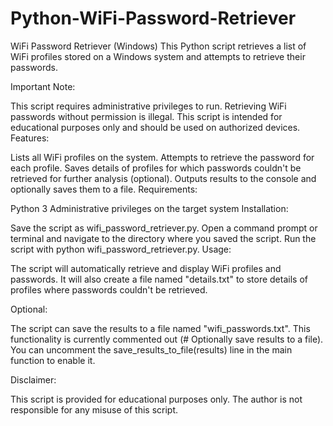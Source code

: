 # Python-WiFi-Password-Retriever

WiFi Password Retriever (Windows)
This Python script retrieves a list of WiFi profiles stored on a Windows system and attempts to retrieve their passwords.

Important Note:

This script requires administrative privileges to run.
Retrieving WiFi passwords without permission is illegal. This script is intended for educational purposes only and should be used on authorized devices.
Features:

Lists all WiFi profiles on the system.
Attempts to retrieve the password for each profile.
Saves details of profiles for which passwords couldn't be retrieved for further analysis (optional).
Outputs results to the console and optionally saves them to a file.
Requirements:

Python 3
Administrative privileges on the target system
Installation:

Save the script as wifi_password_retriever.py.
Open a command prompt or terminal and navigate to the directory where you saved the script.
Run the script with python wifi_password_retriever.py.
Usage:

The script will automatically retrieve and display WiFi profiles and passwords. It will also create a file named "details.txt" to store details of profiles where passwords couldn't be retrieved.

Optional:

The script can save the results to a file named "wifi_passwords.txt". This functionality is currently commented out (# Optionally save results to a file). You can uncomment the save_results_to_file(results) line in the main function to enable it.

Disclaimer:

This script is provided for educational purposes only. The author is not responsible for any misuse of this script.
